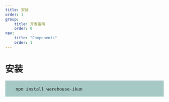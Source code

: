 ```yaml
---
title: 安装
order: 1
group:
    title: 开发指南
    order: 0
nav:
    title: "Components"
    order: 1
---
```

# 安装
<pre style="background-color: rgb(167,201,197); font-size: 16px">
  <code>
    npm install warehouse-ikun
  </code>
</pre>

